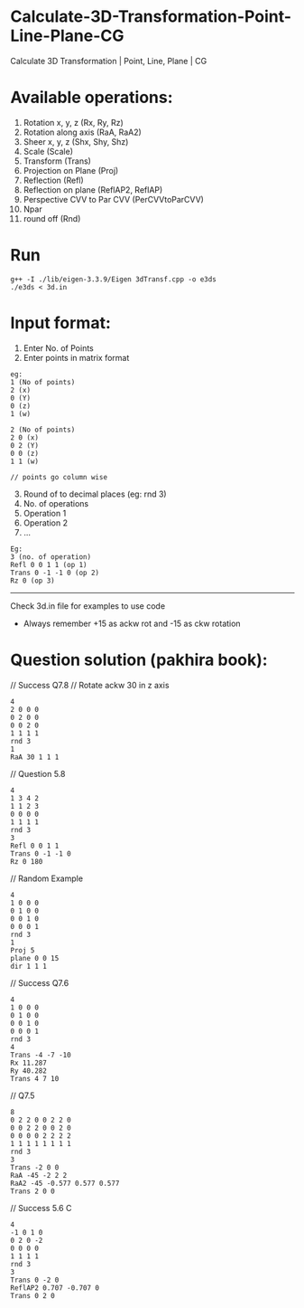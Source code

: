 # Calculate-3D-Transformation-Point-Line-Plane-CG
Calculate 3D Transformation | Point, Line, Plane | CG

# Available operations:
1. Rotation x, y, z (Rx, Ry, Rz)
2. Rotation along axis (RaA, RaA2)
3. Sheer x, y, z (Shx, Shy, Shz)
4. Scale (Scale)
5. Transform (Trans)
6. Projection on Plane (Proj)
7. Reflection (Refl)
8. Reflection on plane (ReflAP2, ReflAP)
9. Perspective CVV to Par CVV (PerCVVtoParCVV)
10. Npar
11. round off (Rnd)

# Run
```
g++ -I ./lib/eigen-3.3.9/Eigen 3dTransf.cpp -o e3ds
./e3ds < 3d.in
```

# Input format:
1. Enter No. of Points
2. Enter points in matrix format
  ```
  eg:
  1 (No of points)
  2 (x)
  0 (Y)
  0 (z)
  1 (w)

  2 (No of points)
  2 0 (x)
  0 2 (Y)
  0 0 (z)
  1 1 (w)

  // points go column wise
  ```
3. Round of to decimal places (eg: rnd 3)
4. No. of operations
5. Operation 1 
6. Operation 2
7. ...
```
Eg: 
3 (no. of operation)
Refl 0 0 1 1 (op 1)
Trans 0 -1 -1 0 (op 2)
Rz 0 (op 3)
```
---

Check 3d.in file for examples to use code

* Always remember +15 as ackw rot and -15 as ckw rotation

# Question solution (pakhira book):
// Success Q7.8
// Rotate ackw 30 in z axis
```
4
2 0 0 0
0 2 0 0
0 0 2 0
1 1 1 1
rnd 3
1
RaA 30 1 1 1
```

// Question 5.8
```
4
1 3 4 2
1 1 2 3
0 0 0 0
1 1 1 1
rnd 3
3
Refl 0 0 1 1
Trans 0 -1 -1 0
Rz 0 180
```

// Random Example
```
4
1 0 0 0
0 1 0 0
0 0 1 0
0 0 0 1
rnd 3
1
Proj 5
plane 0 0 15
dir 1 1 1
```


// Success Q7.6 
```
4
1 0 0 0
0 1 0 0
0 0 1 0
0 0 0 1
rnd 3
4
Trans -4 -7 -10
Rx 11.287
Ry 40.282
Trans 4 7 10
```

// Q7.5
```
8
0 2 2 0 0 2 2 0
0 0 2 2 0 0 2 0
0 0 0 0 2 2 2 2
1 1 1 1 1 1 1 1
rnd 3
3
Trans -2 0 0
RaA -45 -2 2 2
RaA2 -45 -0.577 0.577 0.577
Trans 2 0 0
```

// Success 5.6 C
```
4
-1 0 1 0
0 2 0 -2
0 0 0 0
1 1 1 1
rnd 3
3
Trans 0 -2 0
ReflAP2 0.707 -0.707 0
Trans 0 2 0
```
